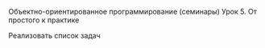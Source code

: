Объектно-ориентированное программирование (семинары)
Урок 5. От простого к практике

Реализовать список задач
